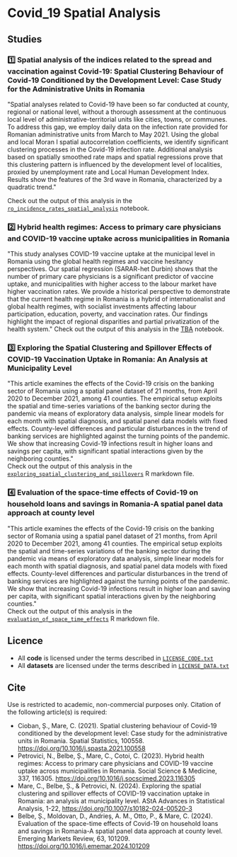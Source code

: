 # Covid_19 Spatial Analysis 

## Studies  
### :one: Spatial analysis of the indices related to the spread and vaccination against Covid-19: Spatial Clustering Behaviour of Covid-19 Conditioned by the Development Level: Case Study for the Administrative Units in Romania  
"Spatial analyses related to Covid-19 have been so far conducted at county, regional or national level, without a thorough assessment at the continuous local level of administrative-territorial units like cities, towns, or communes. To address this gap, we employ daily data on the infection rate provided for Romanian administrative units from March to May 2021. Using the global and local Moran I spatial autocorrelation coefficients, we identify significant clustering processes in the Covid-19 infection rate. Additional analysis based on spatially smoothed rate maps and spatial regressions prove that this clustering pattern is influenced by the development level of localities, proxied by unemployment rate and Local Human Development Index. Results show the features of the 3rd wave in Romania, characterized by a quadratic trend."  

Check out the output of this analysis in the [`ro_incidence_rates_spatial_analysis`](./ro_incidence_rates_spatial_analysis.ipynb) notebook.  

### :two: Hybrid health regimes: Access to primary care physicians and COVID-19 vaccine uptake across municipalities in Romania
"This study analyses COVID-19 vaccine uptake at the municipal level in Romania using the global health regimes and vaccine hesitancy perspectives. Our spatial regression (SARAR-het Durbin) shows that the number of primary care physicians is a significant predictor of vaccine uptake, and municipalities with higher access to the labour market have higher vaccination rates. We provide a historical perspective to demonstrate that the current health regime in Romania is a hybrid of internationalist and global health regimes, with socialist investments affecting labour participation, education, poverty, and vaccination rates. Our findings highlight the impact of regional disparities and partial privatization of the health system."
Check out the output of this analysis in the [TBA](./TBA) notebook.  

### :three: Exploring the Spatial Clustering and Spillover Effects of COVID-19 Vaccination Uptake in Romania: An Analysis at Municipality Level  
"This article examines the effects of the Covid-19 crisis on the banking sector of Romania using a spatial panel dataset of 21 months, from April 2020 to December 2021, among 41 counties. The empirical setup exploits the spatial and time-series variations of the banking sector during the pandemic via means of exploratory data analysis, simple linear models for each month with spatial diagnosis, and spatial panel data models with fixed effects. County-level differences and particular disturbances in the trend of banking services are highlighted against the turning points of the pandemic. We show that increasing Covid-19 infections result in higher loans and savings per capita, with significant spatial interactions given by the neighboring counties."  
Check out the output of this analysis in the [`exploring_spatial_clustering_and_spillovers`](./exploring_spatial_clustering_and_spillovers.Rmd) R markdown file.  

### :four: Evaluation of the space-time effects of Covid-19 on household loans and savings in Romania-A spatial panel data approach at county level  
"This article examines the effects of the Covid-19 crisis on the banking sector of Romania using a spatial panel dataset of 21 months, from April 2020 to December 2021, among 41 counties. The empirical setup exploits the spatial and time-series variations of the banking sector during the pandemic via means of exploratory data analysis, simple linear models for each month with spatial diagnosis, and spatial panel data models with fixed effects. County-level differences and particular disturbances in the trend of banking services are highlighted against the turning points of the pandemic. We show that increasing Covid-19 infections result in higher loan and saving per capita, with significant spatial interactions given by the neighboring counties."  
Check out the output of this analysis in the [`evaluation_of_space_time_effects`](./evaluation_of_space_time_effects.Rmd) R markdown file.  

## Licence  
- All **code** is licensed under the terms described in [`LICENSE_CODE.txt`](./LICENSE_CODE.txt)
- All **datasets** are licensed under the terms described in [`LICENSE_DATA.txt`](./LICENSE_DATA.txt)

## Cite  
Use is restricted to academic, non-commercial purposes only. Citation of the following article(s) is required:

* Cioban, Ș., Mare, C. (2021). Spatial clustering behaviour of Covid-19 conditioned by the development level: Case study for the administrative units in Romania. Spatial Statistics, 100558. https://doi.org/10.1016/j.spasta.2021.100558  
* Petrovici, N., Belbe, Ș., Mare, C., Cotoi, C. (2023). Hybrid health regimes: Access to primary care physicians and COVID-19 vaccine uptake across municipalities in Romania. Social Science & Medicine, 337, 116305. https://doi.org/10.1016/j.socscimed.2023.116305
* Mare, C., Belbe, Ș., & Petrovici, N. (2024). Exploring the spatial clustering and spillover effects of COVID-19 vaccination uptake in Romania: an analysis at municipality level. AStA Advances in Statistical Analysis, 1-22, https://doi.org/10.1007/s10182-024-00520-3  
* Belbe, Ș., Moldovan, D., Andrieș, A. M., Otto, P., & Mare, C. (2024). Evaluation of the space-time effects of Covid-19 on household loans and savings in Romania-A spatial panel data approach at county level. Emerging Markets Review, 63, 101209. https://doi.org/10.1016/j.ememar.2024.101209
